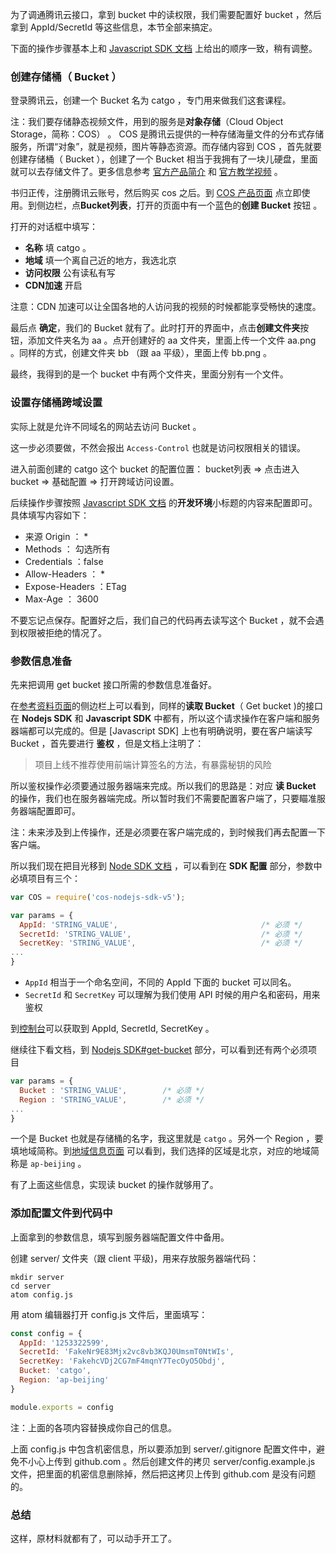 为了调通腾讯云接口，拿到 bucket 中的读权限，我们需要配置好 bucket ，然后拿到 AppId/SecretId 等这些信息，本节全部来搞定。

下面的操作步骤基本上和 [Javascript SDK 文档](https://cloud.tencent.com/document/product/436/11459) 上给出的顺序一致，稍有调整。

### 创建存储桶（ Bucket ）

登录腾讯云，创建一个 Bucket 名为 catgo ，专门用来做我们这套课程。

注：我们要存储静态视频文件，用到的服务是**对象存储**（Cloud Object Storage，简称：COS） 。 COS 是腾讯云提供的一种存储海量文件的分布式存储服务，所谓“对象”，就是视频，图片等静态资源。而存储内容到 COS ，首先就要创建存储桶（ Bucket ），创建了一个 Bucket 相当于我拥有了一块儿硬盘，里面就可以去存储文件了。更多信息参考 [官方产品简介](https://cloud.tencent.com/document/product/436/6222) 和 [官方教学视频](https://cloud.tencent.com/course/detail/29?specialId=183) 。

书归正传，注册腾讯云账号，然后购买 cos 之后。到 [COS 产品页面](https://cloud.tencent.com/product/cos) 点立即使用。到侧边栏，点**Bucket列表**，打开的页面中有一个蓝色的**创建 Bucket** 按钮 。

打开的对话框中填写：

- **名称** 填 catgo 。
- **地域** 填一个离自己近的地方，我选北京
- **访问权限** 公有读私有写
- **CDN加速** 开启

注意：CDN 加速可以让全国各地的人访问我的视频的时候都能享受畅快的速度。

最后点 **确定**，我们的 Bucket 就有了。此时打开的界面中，点击**创建文件夹**按钮，添加文件夹名为 aa 。点开创建好的 aa 文件夹，里面上传一个文件 aa.png 。同样的方式，创建文件夹 bb （跟 aa 平级），里面上传 bb.png 。

最终，我得到的是一个 bucket 中有两个文件夹，里面分别有一个文件。

### 设置存储桶跨域设置

实际上就是允许不同域名的网站去访问 Bucket 。

这一步必须要做，不然会报出 `Access-Control` 也就是访问权限相关的错误。

进入前面创建的 catgo 这个 bucket 的配置位置： bucket列表 => 点击进入 bucket => 基础配置 => 打开跨域访问设置。

后续操作步骤按照 [Javascript SDK 文档](https://cloud.tencent.com/document/product/436/11459) 的**开发环境**小标题的内容来配置即可。具体填写内容如下：

- 来源 Origin ： *
- Methods ： 勾选所有
- Credentials ：false
- Allow-Headers ： *
- Expose-Headers ：ETag
- Max-Age ： 3600

不要忘记点保存。配置好之后，我们自己的代码再去读写这个 Bucket ，就不会遇到权限被拒绝的情况了。

### 参数信息准备

先来把调用 get bucket 接口所需的参数信息准备好。

在[参考资料页面](https://cloud.tencent.com/document/product/436/8629)的侧边栏上可以看到，同样的**读取 Bucket**（ Get bucket )的接口在 **Nodejs SDK** 和 **Javascript SDK** 中都有，所以这个请求操作在客户端和服务器端都可以完成的。但是 [Javascript SDK] 上也有明确说明，要在客户端读写 Bucket ，首先要进行 **鉴权** ，但是文档上注明了：

>项目上线不推荐使用前端计算签名的方法，有暴露秘钥的风险

所以鉴权操作必须要通过服务器端来完成。所以我们的思路是：对应 **读 Bucket** 的操作，我们也在服务器端完成。所以暂时我们不需要配置客户端了，只要瞄准服务器端配置即可。


注：未来涉及到上传操作，还是必须要在客户端完成的，到时候我们再去配置一下客户端。



所以我们现在把目光移到 [Node SDK 文档](https://cloud.tencent.com/document/product/436/8629) ，可以看到在 **SDK 配置** 部分，参数中必填项目有三个：

```js
var COS = require('cos-nodejs-sdk-v5');

var params = {
  AppId: 'STRING_VALUE',                                /* 必须 */
  SecretId: 'STRING_VALUE',                             /* 必须 */
  SecretKey: 'STRING_VALUE',                            /* 必须 */
...
}
```

- `AppId` 相当于一个命名空间，不同的 AppId 下面的 bucket 可以同名。
- `SecretId` 和 `SecretKey` 可以理解为我们使用 API 时候的用户名和密码，用来鉴权

到[控制台](https://console.cloud.tencent.com/capi)可以获取到 AppId, SecretId, SecretKey 。


继续往下看文档，到 [Nodejs SDK#get-bucket](https://cloud.tencent.com/document/product/436/8629#get-bucket) 部分，可以看到还有两个必须项目

```js
var params = {
  Bucket : 'STRING_VALUE',        /* 必须 */
  Region : 'STRING_VALUE',        /* 必须 */
...
}
```


一个是 Bucket 也就是存储桶的名字，我这里就是 `catgo` 。另外一个 Region ，要填地域简称。到[地域信息页面](https://cloud.tencent.com/document/product/436/6224) 可以看到，我们选择的区域是北京，对应的地域简称是 `ap-beijing` 。

有了上面这些信息，实现读 bucket 的操作就够用了。

### 添加配置文件到代码中

上面拿到的参数信息，填写到服务器端配置文件中备用。

创建 server/ 文件夹（跟 client 平级)，用来存放服务器端代码：

```
mkdir server
cd server
atom config.js
```

用 atom 编辑器打开 config.js 文件后，里面填写：


```js
const config = {
  AppId: '1253322599',
  SecretId: 'FakeNr9E83Mjx2vc8vb3KQJ0UmsmT0NtWIs',
  SecretKey: 'FakehcVDj2CG7mF4mqnY7TecOyO5Obdj',
  Bucket: 'catgo',
  Region: 'ap-beijing'
}

module.exports = config
```

注：上面的各项内容替换成你自己的信息。

上面 config.js 中包含机密信息，所以要添加到 server/.gitignore 配置文件中，避免不小心上传到 github.com 。然后创建文件的拷贝 server/config.example.js 文件，把里面的机密信息删除掉，然后把这拷贝上传到 github.com 是没有问题的。


### 总结

这样，原材料就都有了，可以动手开工了。

